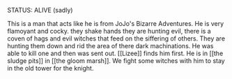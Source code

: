 STATUS: ALIVE (sadly)

This is a man that acts like he is from JoJo's Bizarre Adventures. He is very flamoyant and cocky. they shake hands they are hunting evil, there is a coven of hags and evil witches that feed on the siffering of others. They are hunting them down and rid the area of there dark machinations. He was able to kill one and then was sent out. [[Lizee]] finds him first. He is in [[the sludge pits]] in [[the gloom marsh]]. We fight some witches with him to stay in the old tower for the knight. 